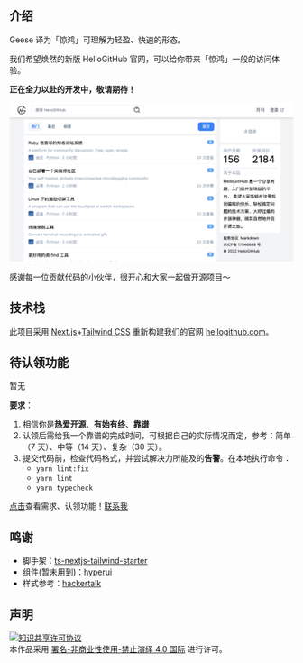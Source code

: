 ## 介绍

Geese 译为「惊鸿」可理解为轻盈、快速的形态。

我们希望焕然的新版 HelloGitHub 官网，可以给你带来「惊鸿」一般的访问体验。

**正在全力以赴的开发中，敬请期待！**

![](docs/img/2022-07-06.png)

感谢每一位贡献代码的小伙伴，很开心和大家一起做开源项目～

## 技术栈

此项目采用 [Next.js](https://nextjs.org/)+[Tailwind CSS](https://tailwindcss.com/) 重新构建我们的官网 [hellogithub.com](https://hellogithub.com)。

## 待认领功能

暂无

**要求**：

1. 相信你是**热爱开源**、**有始有终**、**靠谱**
2. 认领后需给我一个靠谱的完成时间，可根据自己的实际情况而定，参考：简单（7 天）、中等（14 天）、复杂（30 天）。
3. 提交代码前，检查代码格式，并尝试解决力所能及的**告警**。在本地执行命令：
   - `yarn lint:fix`
   - `yarn lint`
   - `yarn typecheck`

[点击](https://github.com/orgs/HelloGitHub-Team/projects/1/views/1)查看需求、认领功能！<a href="mailto:595666367@qq.com">联系我</a>

## 鸣谢

- 脚手架：[ts-nextjs-tailwind-starter](https://github.com/theodorusclarence/ts-nextjs-tailwind-starter)
- 组件(暂未用到)：[hyperui](https://github.com/markmead/hyperui)
- 样式参考：[hackertalk](https://hackertalk.net/)

## 声明

<a rel="license" href="https://creativecommons.org/licenses/by-nc-nd/4.0/deed.zh"><img alt="知识共享许可协议" style="border-width: 0" src="https://licensebuttons.net/l/by-nc-nd/4.0/88x31.png"></a><br>本作品采用 <a rel="license" href="https://creativecommons.org/licenses/by-nc-nd/4.0/deed.zh">署名-非商业性使用-禁止演绎 4.0 国际</a> 进行许可。
